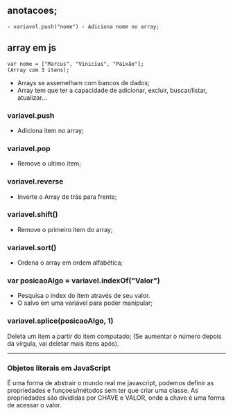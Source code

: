 ## anotacoes;
    - variavel.push("nome") - Adiciona nome no array;

## array em js
    var nome = ["Marcus", "Vinicius", "Paixão"];
    (Array com 3 itens);

- Arrays se assemelham com bancos de dados;
- Array tem que ter a capacidade de adicionar, excluir, buscar/listar, atualizar...

### variavel.push 
- Adiciona item no array;

### variavel.pop
- Remove o ultimo item;

### variavel.reverse 
- Inverte o Array de trás para frente;

### variavel.shift()
- Remove o primeiro item do array;

### variavel.sort()
- Ordena o array em ordem alfabética;

### var posicaoAlgo = variavel.indexOf("Valor")
- Pesquisa o index do item através de seu valor.
- O salvo em uma variável para poder manipular;

### variavel.splice(posicaoAlgo, 1)
Deleta um item a partir do item computado; (Se aumentar o número depois da vírgula, vai deletar mais itens após).

--------

### Objetos literais em JavaScript
É uma forma de abstrair o mundo real me javascript, podemos definir as propriedades e funçoes/métodos sem ter que criar uma classe.
As propriedades são divididas por CHAVE e VALOR, onde a chave é uma forma de acessar o valor.